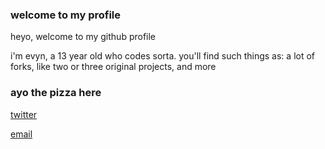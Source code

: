 ### welcome to my profile

heyo, welcome to my github profile 

i'm evyn, a 13 year old who codes sorta. you'll find such things as: a lot of forks, like two or three original projects, and more


### ayo the pizza here

[twitter](https://twitter.com/evyn__)

[email](mailto:baconz@disroot.org)

